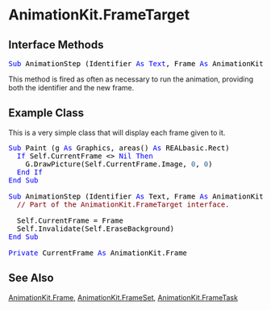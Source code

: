 # AnimationKit.FrameTarget

## Interface Methods

<pre id="method.animationstep"><span style="color: #000000;"><span style="color: #0000FF;">Sub</span> AnimationStep (Identifier <span style="color: #0000FF;">As</span> <span style="color: #0000FF;">Text</span>, Frame <span style="color: #0000FF;">As</span> AnimationKit.Frame)</span></pre>
This method is fired as often as necessary to run the animation, providing both the identifier and the new frame.

## Example Class

This is a very simple class that will display each frame given to it.

<pre><span style="color: #000000;"><span style="color: #0000FF;">Sub</span> Paint (g <span style="color: #0000FF;">As</span> Graphics, areas() <span style="color: #0000FF;">As</span> REALbasic.Rect)<br>  <span style="color: #0000FF;">If</span> Self.CurrentFrame &lt;&gt; <span style="color: #0000FF;">Nil</span> <span style="color: #0000FF;">Then</span><br>    G.DrawPicture(Self.CurrentFrame.Image, <span style="color: #336698;">0</span>, <span style="color: #336698;">0</span>)<br>  <span style="color: #0000FF;">End</span> <span style="color: #0000FF;">If</span><br><span style="color: #0000FF;">End</span> <span style="color: #0000FF;">Sub</span><br><br><span style="color: #0000FF;">Sub</span> AnimationStep (Identifier <span style="color: #0000FF;">As</span> Text, Frame <span style="color: #0000FF;">As</span> AnimationKit.Frame)<br>  <span style="color: #800000;">// Part of the AnimationKit.FrameTarget interface.</span><br>  <br>  Self.CurrentFrame = Frame<br>  Self.Invalidate(Self.EraseBackground)<br><span style="color: #0000FF;">End</span> <span style="color: #0000FF;">Sub</span><br><br><span style="color: #0000FF;">Private</span> CurrentFrame <span style="color: #0000FF;">As</span> AnimationKit.Frame<br></span></pre>

## See Also

[AnimationKit.Frame](AnimationKit.Frame.md), [AnimationKit.FrameSet](AnimationKit.FrameSet.md), [AnimationKit.FrameTask](AnimationKit.FrameTask.md)